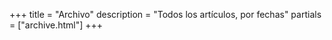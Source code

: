 +++
title = "Archivo"
description = "Todos los artículos, por fechas"
partials = ["archive.html"]
+++
